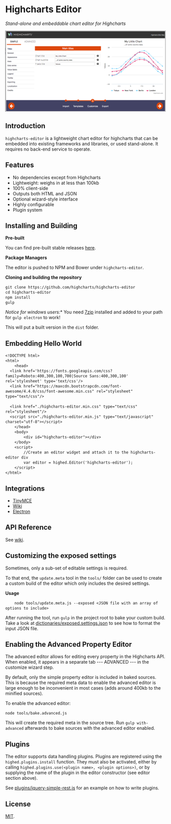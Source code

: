 Highcharts Editor
===

*Stand-alone and embeddable chart editor for Highcharts*

![screenshots/customize.png](screenshots/customize.png)

## Introduction

`highcharts-editor` is a lightweight chart editor for highcharts that can be embedded into existing frameworks and libraries, or used stand-alone.
It requires no back-end service to operate.

## Features
	
  * No dependencies except from Highcharts
  * Lightweight: weighs in at less than 100kb
  * 100% client-side
  * Outputs both HTML and JSON
  * Optional wizard-style interface
  * Highly configurable
  * Plugin system

## Installing and Building

**Pre-built**

You can find pre-built stable releases [here](https://github.com/highcharts/highcharts-editor/releases).

**Package Managers**

The editor is pushed to NPM and Bower under `highcharts-editor`.

**Cloning and building the repository**

	git clone https://github.com/highcharts/highcharts-editor
	cd highcharts-editor
	npm install
	gulp

*Notice for windows users:** You need [7zip]() installed and added to your path for `gulp electron` to work!

This will put a built version in the `dist` folder.

## Embedding Hello World

	<!DOCTYPE html>
	<html>
		<head>
      <link href='https://fonts.googleapis.com/css?family=Roboto:400,300,100,700|Source Sans:400,300,100' rel='stylesheet' type='text/css'/>
      <link href="https://maxcdn.bootstrapcdn.com/font-awesome/4.4.0/css/font-awesome.min.css" rel="stylesheet" type="text/css"/>

      <link href="./highcharts-editor.min.css" type="text/css" rel="stylesheet"/>
      <script src="./highcharts-editor.min.js" type="text/javascript" charset="utf-8"></script>
		</head>
		<body>
			<div id="highcharts-editor"></div>
		</body>
		<script>
			//Create an editor widget and attach it to the highcharts-editor div
			var editor = highed.Editor('highcharts-editor');
		</script>
	</html>

## Integrations

  * [TinyMCE](https://github.com/highcharts/highcharts-editor/wiki/TinyMCE)
  * [Wiki](https://github.com/highcharts/highcharts-editor/wiki/Wordpress)
  * [Electron](https://github.com/highcharts/highcharts-editor/wiki/Native_OSX_Windows_Linux)

## API Reference

See [wiki](https://github.com/highcharts/highcharts-editor/wiki/API).

## Customizing the exposed settings

Sometimes, only a sub-set of editable settings is required. 

To that end, the `update.meta` tool in the `tools/` folder can be used to create a custom build of the editor which only includes the desired settings.

**Usage**
        
        node tools/update.meta.js --exposed <JSON file with an array of options to include>

After running the tool, run `gulp` in the project root to bake your custom build.
Take a look at [dictionaries/exposed.settings.json](dictionaries/exposed.settings.json) to see how to format the input JSON file. 

## Enabling the Advanced Property Editor

The advanced editor allows for editing every property in the Highcharts API. When enabled, it appears in a separate tab --- ADVANCED --- in the customize wizard step.

By default, only the simple property editor is included in baked sources. This is because the required meta data to enable the advanced editor is large enough to be inconvenient in most cases (adds around 400kb to the minified sources).

To enable the advanced editor:
    
    node tools/bake.advanced.js

This will create the required meta in the source tree. Run `gulp with-advanced` afterwards to bake sources with the advanced editor enabled.

## Plugins

The editor supports data handling plugins. Plugins are registered using the `highed.plugins.install` function. They must also be activated, either by calling `highed.plugins.use(<plugin name>, <plugin options>)`, or by supplying the name of the plugin in the editor constructor (see editor section above).

See [plugins/jquery-simple-rest.js](plugins/jquery-simple-rest.js) for an example on how to write plugins.

## License

[MIT](LICENSE).
